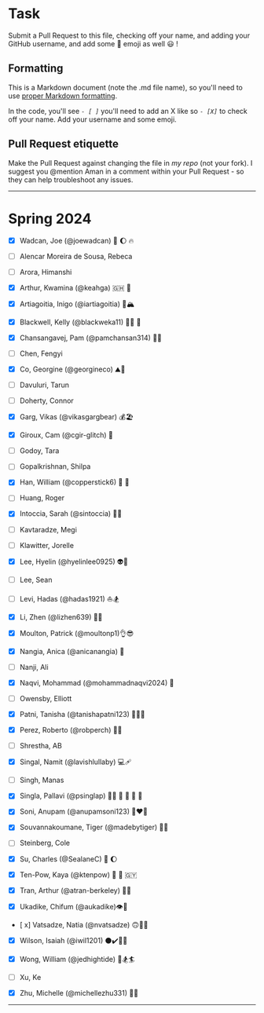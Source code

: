 # Task
Submit a Pull Request to this file, checking off your name, and adding your GitHub username, and add some :rocket: emoji as well :smiley: ! 

## Formatting
This is a Markdown document (note the .md file name), so you'll need to use [proper Markdown formatting](https://help.github.com/articles/basic-writing-and-formatting-syntax/#task-lists). 

In the code, you'll see *`- [ ]`* you'll need to add an X like so *`- [X]`* to check off your name. Add your username and some emoji.

## Pull Request etiquette
Make the Pull Request against changing the file in _my repo_ (not your fork). I suggest you @mention Aman in a comment within your Pull Request - so they can help troubleshoot any issues.  

------------

# Spring 2024

- [x] Wadcan, Joe (@joewadcan) 🚀 🌔 🔥

- [ ] Alencar Moreira de Sousa, Rebeca

- [ ] Arora, Himanshi

- [X] Arthur, Kwamina (@keahga) 🇬🇭 👾

- [X] Artiagoitia, Inigo (@iartiagoitia) 🤿🏔️

- [x] Blackwell, Kelly (@blackweka11) 🧑‍🍳 🍟

- [X] Chansangavej, Pam (@pamchansan314) 🤿🍦

- [ ] Chen, Fengyi

- [X] Co, Georgine (@georgineco) ⛰️🌊

- [ ] Davuluri, Tarun

- [ ] Doherty, Connor

- [X] Garg, Vikas (@vikasgargbear) 💰🏖

- [x] Giroux, Cam (@cgir-glitch) 🍕

- [ ] Godoy, Tara

- [ ] Gopalkrishnan, Shilpa

- [x] Han, William (@copperstick6) 🐐 🤘

- [ ] Huang, Roger

- [X] Intoccia, Sarah (@sintoccia) 💃🎤 

- [ ] Kavtaradze, Megi

- [ ] Klawitter, Jorelle

- [x] Lee, Hyelin (@hyelinlee0925) 👽🥇

- [ ] Lee, Sean

- [ ] Levi, Hadas (@hadas1921) ⛵🏂

- [X] Li, Zhen (@lizhen639) 🏀📝

- [X] Moulton, Patrick (@moultonp1)👌😎

- [X] Nangia, Anica (@anicanangia) 🐉

- [ ] Nanji, Ali

- [x] Naqvi, Mohammad (@mohammadnaqvi2024) 💸

- [ ] Owensby, Elliott

- [X] Patni, Tanisha (@tanishapatni123) 🎵🙌🔥

- [X] Perez, Roberto (@robperch) 🐐🌲

- [ ] Shrestha, AB

- [x] Singal, Namit (@lavishlullaby) 💻🩹

- [ ] Singh, Manas

- [x] Singla, Pallavi (@psinglap) 😵‍💫 💛 🤠 💫 💭

- [X] Soni, Anupam (@anupamsoni123) 🦁❤️‍🔥

- [x] Souvannakoumane, Tiger (@madebytiger) 🐅🙈

- [ ] Steinberg, Cole

- [X] Su, Charles (@SealaneC) 🚀 🌔

- [x] Ten-Pow, Kaya (@ktenpow) 💃 🖤 🇬🇾

- [X] Tran, Arthur (@atran-berkeley) 🐶✨

- [X] Ukadike, Chifum (@aukadike)👁️🤟

- [ x] Vatsadze, Natia (@nvatsadze) 🙃😶‍🌫️

- [x] Wilson, Isaiah (@iwil1201) ⚫✔️👨‍🎓

- [X] Wong, William (@jedhightide) 🌊🏂🏄

- [ ] Xu, Ke

- [X] Zhu, Michelle (@michellezhu331) 🍳🍟


-----------------



